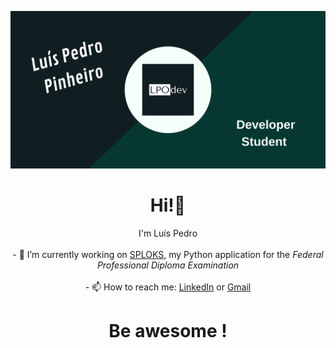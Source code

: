 [![image](./banner.png)](https://github.com/LPOdev)
<h1 align="center">Hi!👋</h1>

<p align="center">
I'm Luís Pedro <br><br>
- 🔭 I’m currently working on <a href = "https://github.com/LPOdev/SPLOKS">SPLOKS</a>, my Python application for the <i>Federal Professional Diploma Examination</i><br><br>
- 📫 How to reach me: <a href="https://www.linkedin.com/in/lpodev/">LinkedIn</a> or <a href="mailto:lpodevco@gmail.com">Gmail</a>
</p>

<h1 align="center"> Be awesome ! </h1>
